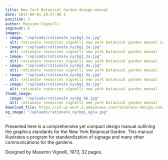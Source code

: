 ```yaml
---
title: New York Botanical Garden design manual
date: 2017-09-01 20:57:00 Z
position: 3
author: Massimo Vignelli
imgcount: 6
images:
- image: "/uploads/rationale_nycbg1_1a.jpg"
  alt: rationale resources vignelli new york botanical garden manual cover
- image: "/uploads/rationale_nycbg1_2a.jpg"
  alt: rationale resources vignelli new york botanical garden manual
- image: "/uploads/rationale_nycbg1_3a.jpg"
  alt: rationale resources vignelli new york botanical garden manual
- image: "/uploads/rationale_nycbg1_4a.jpg"
  alt: rationale resources vignelli new york botanical garden manual
- image: "/uploads/rationale_nycbg1_5a.jpg"
  alt: rationale resources vignelli new york botanical garden manual
- image: "/uploads/rationale_nycbg1_6a.jpg"
  alt: rationale resources vignelli new york botanical garden manual
thumb_image:
  image: "/uploads/rationale_nycbg_0b.jpg"
  alt: rationale resources vignelli new york botanical garden manual
download_file: https://s3-us-west-2.amazonaws.com/rationale-design.com/resources/files/Vignelli_NYBG_Design_Manual.pdf
og_image: "/uploads/rationale_nycbg1_og1a.jpg"
---
```


Presented here is a comprehensive yet compact design manual outlining the graphics standards for the New York Botanical Garden. This manual illustrates a program for standardization of signage and many other communications for the gardens.

Designed by Massimo Vignelli, 1973, 32 pages.